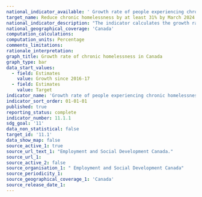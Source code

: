 ```yaml
---
national_indicator_available: ' Growth rate of people experiencing chronic homelessness'
target_name: Reduce chronic homelessness by at least 31% by March 2024
national_indicator_description: "The indicator calculates the growth rate of people experiencing chronic homelessness."
national_geographical_coverage: 'Canada'
computation_calculations: 
computation_units: Percentage
comments_limitations: 
rationale_interpretation: 
graph_title: Growth rate of chronic homelessness in Canada
graph_type: bar
data_start_values:
  - field: Estimates
    value: Growth since 2016-17
  - field: Estimates
    value: Target
indicator_name: 'Growth rate of people experiencing chronic homelessness'
indicator_sort_order: 01-01-01
published: true
reporting_status: complete
indicator_number: 11.1.1
sdg_goal: '11'
data_non_statistical: false
target_id: '11.1'
data_show_map: false
source_active_1: true
source_url_text_1: "Employment and Social Development Canada."
source_url_1: 
source_active_2: false
source_organisation_1: " Employment and Social Development Canada"
source_periodicity_1: 
source_geographical_coverage_1: 'Canada'
source_release_date_1: 
---
```


